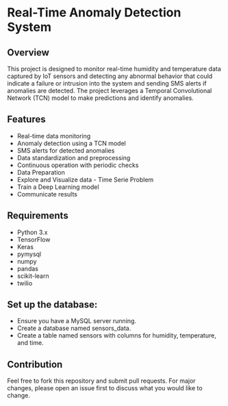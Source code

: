# Real-Time Anomaly Detection System

## Overview
This project is designed to monitor real-time humidity and temperature data captured by IoT sensors and detecting any abnormal behavior that could indicate a failure or intrusion into the system and sending SMS alerts if anomalies are detected. The project leverages a Temporal Convolutional Network (TCN) model to make predictions and identify anomalies.


## Features
- Real-time data monitoring
- Anomaly detection using a TCN model
- SMS alerts for detected anomalies
- Data standardization and preprocessing
- Continuous operation with periodic checks
- Data Preparation
- Explore and Visualize data - Time Serie Problem
- Train a Deep Learning model
- Communicate results

## Requirements
- Python 3.x
- TensorFlow
- Keras
- pymysql
- numpy
- pandas
- scikit-learn
- twilio

## Set up the database:

- Ensure you have a MySQL server running.
- Create a database named sensors_data.
- Create a table named sensors with columns for humidity, temperature, and time.

## Contribution
Feel free to fork this repository and submit pull requests. For major changes, please open an issue first to discuss what you would like to change.
